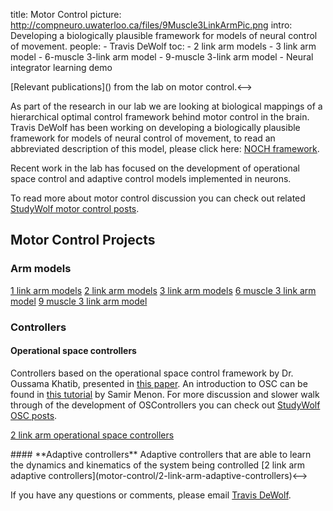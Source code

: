 title: Motor Control
picture: http://compneuro.uwaterloo.ca/files/9Muscle3LinkArmPic.png
intro: Developing a biologically plausible framework for models of neural control of movement.
people:
    - Travis DeWolf
toc:
    - 2 link arm models
    - 3 link arm model
    - 6-muscle 3-link arm model
    - 9-muscle 3-link arm model
    - Neural integrator learning demo

<!-->[Relevant publications]() from the lab on motor control.<-->

As part of the research in our lab we are looking at biological mappings of a hierarchical optimal control framework behind motor control in the brain. Travis DeWolf has been working on developing a biologically plausible framework for models of neural control of movement, to read an abbreviated description of this model, please click here: [NOCH framework](http://compneuro.uwaterloo.ca/files/NOCH-1.pdf).

Recent work in the lab has focused on the development of operational space control and adaptive control models implemented in neurons.

To read more about motor control discussion you can check out related [StudyWolf motor control posts](http://studywolf.wordpress.com/category/motor-control/).

## **Motor Control Projects**

### **Arm models**

[1 link arm models](motor-control/1-link-arm-model)
[2 link arm models](motor-control/2-link-arm-models)
[3 link arm models](motor-control/3-link-arm-models)
[6 muscle 3 link arm model](motor-control/6-muscle-3-link-arm-model)
[9 muscle 3 link arm model](motor-control/9-muscle-3-link-arm-model)

### **Controllers**

#### **Operational space controllers**

Controllers based on the operational space control framework by Dr. Oussama Khatib, presented in [this paper](http://cs.stanford.edu/groups/manips/images/pdfs/Khatib_1987_IJRA.pdf). An introduction to OSC can be found in [this tutorial](http://www.stanford.edu/~smenon/code/rppbot/MathTutorial_01_RPPBot.htm) by Samir Menon. 
For more discussion and slower walk through of the development of OSControllers you can check out [StudyWolf OSC posts](http://studywolf.wordpress.com/category/robotics/).


[2 link arm operational space controllers](motor-control/2-link-arm-osc-controllers)

<!-->#### **Adaptive controllers**

Adaptive controllers that are able to learn the dynamics and kinematics of the system being controlled

[2 link arm adaptive controllers](motor-control/2-link-arm-adaptive-controllers)<-->

If you have any questions or comments, please email
[Travis DeWolf](http://compneuro.uwaterloo.ca/people/travis-dewolf.html).
